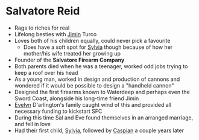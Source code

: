 # Salvatore Reid
- Rags to riches for real
- Lifelong besties with [Jimin](NPCs/Living/Jimin.md) Turco
- Loves both of his children equally, could never pick a favourite
	- Does have a soft spot for [Sylvia](PCs/Past/Sylvia.md) though because of how her mother/his wife treated her growing up
- Founder of the **Salvatore Firearm Company** 
- Both parents died when he was a teenager, worked odd jobs trying to keep a roof over his head
- As a young man, worked in design and production of cannons and wondered if it would be possible to design a "handheld cannon"
- Designed the first firearms known to Waterdeep and perhaps even the Sword Coast, alongside his long-time friend Jimin
- [Evelyn](NPCs/Living/Evelyn.md) D'arlington's family caught wind of this and provided all necessary funding to kickstart SFC
- During this time Sal and Eve found themselves in an arranged marriage, and fell in love
- Had their first child, [Sylvia](PCs/Past/Sylvia.md), followed by [Caspian](NPCs/Living/Caspian.md) a couple years later